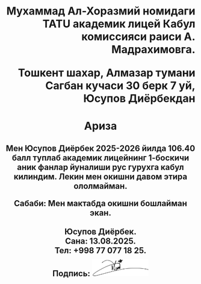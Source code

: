 <h1 align="right">
Мухаммад Ал-Хоразмий номидаги TATU академик лицей Кабул комиссияси раиси А. Мадрахимовга. 

Тошкент шахар, Алмазар тумани Сагбан кучаси 30 берк 7 уй, Юсупов Диёрбекдан
</h1>

<h1 align="center">
Ариза
</h1>

<h2 align="center" style="display:flex; flex-direction:column;">
Мен Юсупов Диёрбек 2025-2026 йилда 106.40 балл туплаб академик лицейнинг 1-боскичи аник фанлар йуналиши рус гурухга кабул килиндим. Лекин мен окишни давом этира ололмайман.

Сабаби: Мен мактабда окишни бошлайман экан.<br><br>
Юсупов Диёрбек. <br>
Сана: 13.08.2025. <br>
Тел: +998 77 077 18 25. <br>
Подпись:
<img src="подпись.png" alt="Подпись Юсупова Диёрбека" width="150" style="margin-top:10px">
</h2>